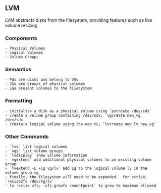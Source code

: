 ## LVM

LVM abstracts disks from the filesystem, providing features such as live volume resizing

### Components
	- Physical Volumes
	- Logical Volumes
	- Volume Groups

### Semantics
	- PGs are disks and belong to VGs
	- VGs are groups of physical volumes
	- LGs present volumes to the filesystem

### Formatting
	- initialize a disk as a physical volume using `pvcreate /dev/sdx`
	- create a volume group containing /dev/sdx; `vgcreate new_vg /dev/sdx`
	- create a logical volume using the new VG; `lvcreate new_lv new_vg`

### Other Commands
	- `lvs` list logical volumes
	- `vgs` list volume groups
	- `lvdisplay` show volume information
	- `vgextend` add additional physical volumes to an existing volume group
	- `lvextend -L +1g vg/lv` add 1g to the logical volume lv in the volume group vg
	- finally, the filesystem will need to be expanded.  for ext3/4; `resize2fs /dev/vg/lv`
	- to resize xfs; `xfs_growfs /mountpoint` to grow to maximum allowed
